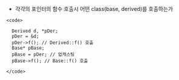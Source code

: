    * 각각의 포인터의 함수 호출시 어떤 class(base, derived)를 호출하는가
   
    <code>
    
      Derived d, *pDer;
      pDer = &d;
      pDer->f(); // Derived::f() 호출
      Base* pBase;
      pBase = pDer; // 업캐스팅
      pBase->f(); // Base::f() 호출
    
    </code>
